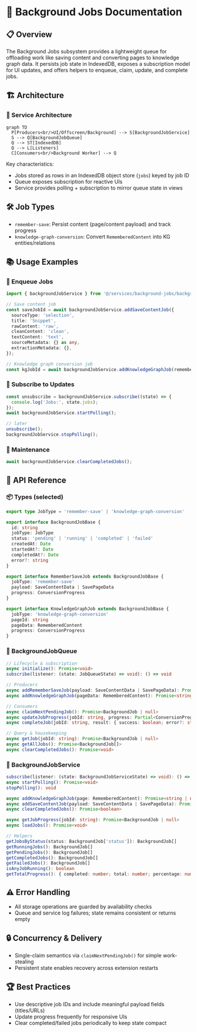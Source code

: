 # 🧵 Background Jobs Documentation

## 📋 Overview

The Background Jobs subsystem provides a lightweight queue for offloading work like saving content and converting pages to knowledge graph data. It persists job state in IndexedDB, exposes a subscription model for UI updates, and offers helpers to enqueue, claim, update, and complete jobs.

## 🏗️ Architecture

### 🔧 Service Architecture

```mermaid
graph TD
  P[Producers<br/>UI/Offscreen/Background] --> S[BackgroundJobService]
  S --> Q[BackgroundJobQueue]
  Q --> ST[IndexedDB]
  Q --> L[Listeners]
  C[Consumers<br/>Background Worker] --> Q
```

Key characteristics:
- Jobs stored as rows in an IndexedDB object store (`jobs`) keyed by job ID
- Queue exposes subscription for reactive UIs
- Service provides polling + subscription to mirror queue state in views

## 🛠️ Job Types

- `remember-save`: Persist content (page/content payload) and track progress
- `knowledge-graph-conversion`: Convert `RememberedContent` into KG entities/relations

## 📚 Usage Examples

### 🚀 Enqueue Jobs
```typescript
import { backgroundJobService } from '@/services/background-jobs/background-job-service';

// Save content job
const saveJobId = await backgroundJobService.addSaveContentJob({
  sourceType: 'selection',
  title: 'Snippet',
  rawContent: 'raw',
  cleanContent: 'clean',
  textContent: 'text',
  sourceMetadata: {} as any,
  extractionMetadata: {},
});

// Knowledge graph conversion job
const kgJobId = await backgroundJobService.addKnowledgeGraphJob(rememberedContent);
```

### 👀 Subscribe to Updates
```typescript
const unsubscribe = backgroundJobService.subscribe((state) => {
  console.log('Jobs:', state.jobs);
});
await backgroundJobService.startPolling();

// later
unsubscribe();
backgroundJobService.stopPolling();
```

### 🧹 Maintenance
```typescript
await backgroundJobService.clearCompletedJobs();
```

## 📝 API Reference

### 📦 Types (selected)
```typescript
export type JobType = 'remember-save' | 'knowledge-graph-conversion'

export interface BackgroundJobBase {
  id: string
  jobType: JobType
  status: 'pending' | 'running' | 'completed' | 'failed'
  createdAt: Date
  startedAt?: Date
  completedAt?: Date
  error?: string
}

export interface RememberSaveJob extends BackgroundJobBase {
  jobType: 'remember-save'
  payload: SaveContentData | SavePageData
  progress: ConversionProgress
}

export interface KnowledgeGraphJob extends BackgroundJobBase {
  jobType: 'knowledge-graph-conversion'
  pageId: string
  pageData: RememberedContent
  progress: ConversionProgress
}
```

### 🧰 BackgroundJobQueue
```typescript
// Lifecycle & subscription
async initialize(): Promise<void>
subscribe(listener: (state: JobQueueState) => void): () => void

// Producers
async addRememberSaveJob(payload: SaveContentData | SavePageData): Promise<string>
async addKnowledgeGraphJob(pageData: RememberedContent): Promise<string>

// Consumers
async claimNextPendingJob(): Promise<BackgroundJob | null>
async updateJobProgress(jobId: string, progress: Partial<ConversionProgress>): Promise<void>
async completeJob(jobId: string, result: { success: boolean; error?: string }): Promise<void>

// Query & housekeeping
async getJob(jobId: string): Promise<BackgroundJob | null>
async getAllJobs(): Promise<BackgroundJob[]>
async clearCompletedJobs(): Promise<void>
```

### 🏢 BackgroundJobService
```typescript
subscribe(listener: (state: BackgroundJobServiceState) => void): () => void
async startPolling(): Promise<void>
stopPolling(): void

async addKnowledgeGraphJob(page: RememberedContent): Promise<string | null>
async addSaveContentJob(payload: SaveContentData | SavePageData): Promise<string | null>
async clearCompletedJobs(): Promise<boolean>

async getJobProgress(jobId: string): Promise<BackgroundJob | null>
async loadJobs(): Promise<void>

// Helpers
getJobsByStatus(status: BackgroundJob['status']): BackgroundJob[]
getRunningJobs(): BackgroundJob[]
getPendingJobs(): BackgroundJob[]
getCompletedJobs(): BackgroundJob[]
getFailedJobs(): BackgroundJob[]
isAnyJobRunning(): boolean
getTotalProgress(): { completed: number; total: number; percentage: number }
```

## ⚠️ Error Handling

- All storage operations are guarded by availability checks
- Queue and service log failures; state remains consistent or returns empty

## 🔒 Concurrency & Delivery

- Single-claim semantics via `claimNextPendingJob()` for simple work-stealing
- Persistent state enables recovery across extension restarts

## 🏆 Best Practices

- Use descriptive job IDs and include meaningful payload fields (titles/URLs)
- Update progress frequently for responsive UIs
- Clear completed/failed jobs periodically to keep state compact
